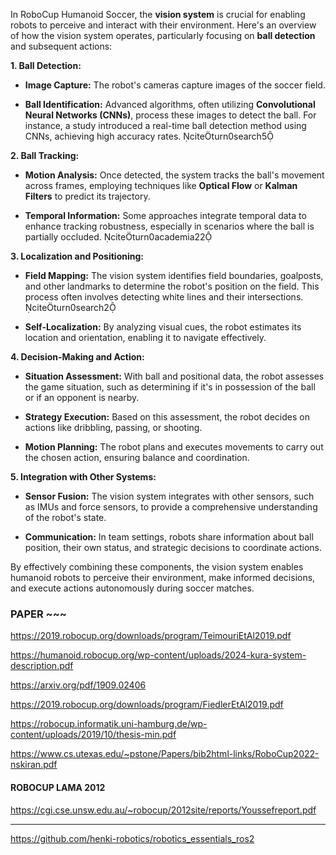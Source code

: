 In RoboCup Humanoid Soccer, the **vision system** is crucial for enabling robots to perceive and interact with their environment. Here's an overview of how the vision system operates, particularly focusing on **ball detection** and subsequent actions:

**1. Ball Detection:**

- **Image Capture:** The robot's cameras capture images of the soccer field.

- **Ball Identification:** Advanced algorithms, often utilizing **Convolutional Neural Networks (CNNs)**, process these images to detect the ball. For instance, a study introduced a real-time ball detection method using CNNs, achieving high accuracy rates. citeturn0search5

**2. Ball Tracking:**

- **Motion Analysis:** Once detected, the system tracks the ball's movement across frames, employing techniques like **Optical Flow** or **Kalman Filters** to predict its trajectory.

- **Temporal Information:** Some approaches integrate temporal data to enhance tracking robustness, especially in scenarios where the ball is partially occluded. citeturn0academia22

**3. Localization and Positioning:**

- **Field Mapping:** The vision system identifies field boundaries, goalposts, and other landmarks to determine the robot's position on the field. This process often involves detecting white lines and their intersections. citeturn0search2

- **Self-Localization:** By analyzing visual cues, the robot estimates its location and orientation, enabling it to navigate effectively.

**4. Decision-Making and Action:**

- **Situation Assessment:** With ball and positional data, the robot assesses the game situation, such as determining if it's in possession of the ball or if an opponent is nearby.

- **Strategy Execution:** Based on this assessment, the robot decides on actions like dribbling, passing, or shooting.

- **Motion Planning:** The robot plans and executes movements to carry out the chosen action, ensuring balance and coordination.

**5. Integration with Other Systems:**

- **Sensor Fusion:** The vision system integrates with other sensors, such as IMUs and force sensors, to provide a comprehensive understanding of the robot's state.

- **Communication:** In team settings, robots share information about ball position, their own status, and strategic decisions to coordinate actions.

By effectively combining these components, the vision system enables humanoid robots to perceive their environment, make informed decisions, and execute actions autonomously during soccer matches.

### PAPER ~~~

https://2019.robocup.org/downloads/program/TeimouriEtAl2019.pdf

https://humanoid.robocup.org/wp-content/uploads/2024-kura-system-description.pdf

https://arxiv.org/pdf/1909.02406

https://2019.robocup.org/downloads/program/FiedlerEtAl2019.pdf

https://robocup.informatik.uni-hamburg.de/wp-content/uploads/2019/10/thesis-min.pdf

https://www.cs.utexas.edu/~pstone/Papers/bib2html-links/RoboCup2022-nskiran.pdf

#### ROBOCUP LAMA 2012

https://cgi.cse.unsw.edu.au/~robocup/2012site/reports/Youssefreport.pdf

---

https://github.com/henki-robotics/robotics_essentials_ros2
